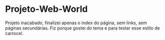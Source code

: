 # Projeto-Web-World
Projeto inacabado, finalizei apenas o index do página, sem links, sem páginas secundárias.
Fiz porque gostei do tema e para testar esse estilo de carrocel.
